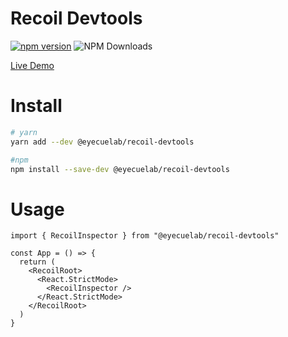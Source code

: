 # Recoil Devtools

[![npm version](https://badge.fury.io/js/@eyecuelab%2Frecoil-devtools.svg)](https://badge.fury.io/js/@eyecuelab%2Frecoil-devtools)
![NPM Downloads](https://img.shields.io/npm/dw/@eyecuelab/recoil-devtools)

[Live Demo](https://joshwrn.github.io/recoil-devtools/)

# Install

```bash
# yarn
yarn add --dev @eyecuelab/recoil-devtools

#npm
npm install --save-dev @eyecuelab/recoil-devtools
```

# Usage

```tsx
import { RecoilInspector } from "@eyecuelab/recoil-devtools"

const App = () => {
  return (
    <RecoilRoot>
      <React.StrictMode>
        <RecoilInspector />
      </React.StrictMode>
    </RecoilRoot>
  )
}
```
